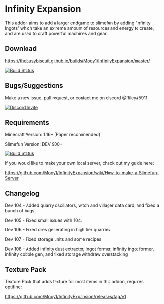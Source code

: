 # Infinity Expansion

This addon aims to add a larger endgame to slimefun by adding 'Infinity Ingots' which take an extreme amount of resources and energy to create, and are used to craft powerful machines and gear.

## Download

https://thebusybiscuit.github.io/builds/Mooy1/InfinityExpansion/master/

[![Build Status](https://thebusybiscuit.github.io/builds/Mooy1/InfinityExpansion/master/badge.svg)](https://thebusybiscuit.github.io/builds/Mooy1/InfinityExpansion/master)

## Bugs/Suggestions

Make a new issue, pull request, or contact me on discord @Riley#5911

<p>
  <a href="https://discord.gg/slimefun">
    <img src="https://discordapp.com/api/guilds/565557184348422174/widget.png?style=banner3" alt="Discord Invite"/>
  </a>
</p>

## Requirements

Minecraft Version: 1.16+ (Paper recommended)

Slimefun Version: DEV 900+

[![Build Status](https://thebusybiscuit.github.io/builds/TheBusyBiscuit/Slimefun4/master/badge.svg)](https://thebusybiscuit.github.io/builds/TheBusyBiscuit/Slimefun4/master/)

If you would like to make your own local server, check out my guide here:

https://github.com/Mooy1/InfinityExpansion/wiki/How-to-make-a-Slimefun-Server

## Changelog

Dev 104 - Added quarry oscillators, witch and villager data card, and fixed a bunch of bugs.

Dev 105 - Fixed small issues with 104.

Dev 106 - Fixed ores generating in high tier quarries.

Dev 107 - Fixed storage units and some recipes

Dev 108 - Added infinity dust extractor, ingot former, infinity ingot former, infinity cobble gen, and fixed storage withdraw overstacking

## Texture Pack

Texture Pack that adds texture for most items in this addon, requires optifine:

https://github.com/Mooy1/InfinityExpansion/releases/tag/v1
